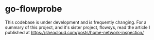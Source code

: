 # go-flowprobe

This codebase is under development and is frequently changing. For a summary of this project, and it's sister project, flowsys, read the article I published at https://sheacloud.com/posts/home-network-inspection/
